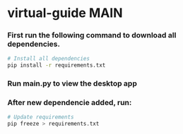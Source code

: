 # virtual-guide MAIN

### First run the following command to download all dependencies. 
``` bash
# Install all dependencies
pip install -r requirements.txt
```
### Run main.py to view the desktop app

### After new dependencie added, run: 
``` bash
# Update requirements
pip freeze > requirements.txt
```
